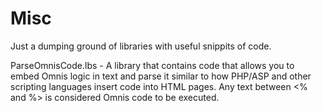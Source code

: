 Misc
========

Just a dumping ground of libraries with useful snippits of code.

ParseOmnisCode.lbs - A library that contains code that allows you to embed Omnis logic in text and parse it similar to how PHP/ASP and other scripting languages insert code into HTML pages. Any text between <% and %> is considered Omnis code to be executed.
